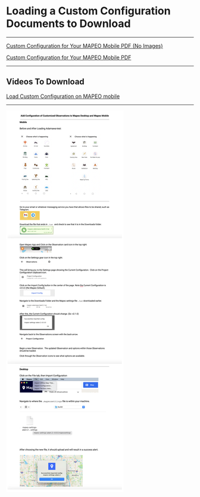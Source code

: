 # Loading a Custom Configuration Documents to Download
---

[Custom Configuration for Your MAPEO Mobile PDF (No Images)](docsPDF/Configuration.pdf)

[Custom Configuration for Your MAPEO Mobile PDF](docsPDF/ConfigurationIMG.pdf)

---
## Videos To Download
[Load Custom Configuration on MAPEO mobile](videos/Config.mov)

---
![Custom Configuration](images/CustomConfig.png)